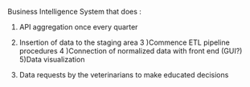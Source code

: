 Business Intelligence System that does :

1) API aggregation once every quarter

2) Insertion of data to the staging area
3 )Commence ETL pipeline procedures
4 )Connection of normalized data with front end (GUI?)
5)Data visualization 
6) Data requests by the veterinarians to make educated decisions
